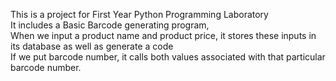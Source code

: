 This is a project for First Year Python Programming Laboratory <br>
It includes a Basic Barcode generating program,<br>
When we input a product name and product price, it stores these inputs in its database as well as generate a code<br>
If we put barcode number, it calls both values associated with that particular barcode number.<br>
